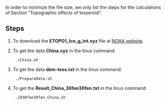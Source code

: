 In order to minimize the file size, we only list the steps for the calculations of Section "Topographic effects of tesseroid".

## Steps

1. To download the **ETOPO1\_Ice\_g\_int.xyz** file at [NOAA website](https://www.ngdc.noaa.gov/mgg/global/relief/ETOPO1/data/ice_surface/grid_registered/xyz/).

2. To get the data **China.xyz** in the linux command:
	
		./China.sh

3. To get the data **dem-tess.txt** in the linux command:

	    ./PrepareData.sh	

4. To get the **Result\_China\_30fen30fen.txt** in the linux command:

		./D30fen30fen_China.sh